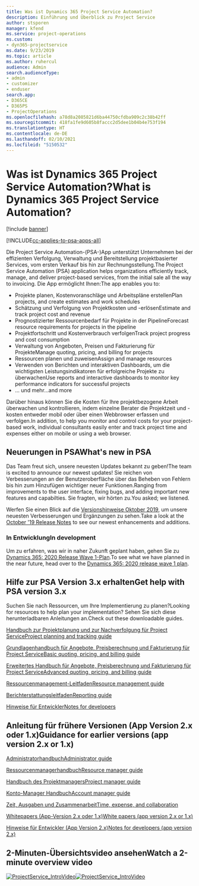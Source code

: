```yaml
---
title: Was ist Dynamics 365 Project Service Automation?
description: Einführung und Überblick zu Project Service
author: stsporen
manager: kfend
ms.service: project-operations
ms.custom:
- dyn365-projectservice
ms.date: 9/23/2019
ms.topic: article
ms.author: ruhercul
audience: Admin
search.audienceType:
- admin
- customizer
- enduser
search.app:
- D365CE
- D365PS
- ProjectOperations
ms.openlocfilehash: a78d8a2085821d6ba44750cfdba909c2c38b42ff
ms.sourcegitcommit: 418fa1fe9d605b8faccc2d5dee1b04b4e753f194
ms.translationtype: HT
ms.contentlocale: de-DE
ms.lasthandoff: 02/10/2021
ms.locfileid: "5150532"
---
```

# <a name="what-is-dynamics-365-project-service-automation"></a><span data-ttu-id="010b5-103">Was ist Dynamics 365 Project Service Automation?</span><span class="sxs-lookup"><span data-stu-id="010b5-103">What is Dynamics 365 Project Service Automation?</span></span>

[!include [banner](../includes/psa-now-project-operations.md)]

[!INCLUDE[cc-applies-to-psa-apps-all](../includes/cc-applies-to-psa-apps-all.md)]

<span data-ttu-id="010b5-104">Die Project Service Automation-(PSA-)App unterstützt Unternehmen bei der effizienten Verfolgung, Verwaltung und Bereitstellung projektbasierter Services, vom ersten Verkauf bis hin zur Rechnungsstellung.</span><span class="sxs-lookup"><span data-stu-id="010b5-104">The Project Service Automation (PSA) application helps organizations efficiently track, manage, and deliver project-based services, from the initial sale all the way to invoicing.</span></span> <span data-ttu-id="010b5-105">Die App ermöglicht Ihnen:</span><span class="sxs-lookup"><span data-stu-id="010b5-105">The app enables you to:</span></span>

- <span data-ttu-id="010b5-106">Projekte planen, Kostenvoranschläge und Arbeitspläne erstellen</span><span class="sxs-lookup"><span data-stu-id="010b5-106">Plan projects, and create estimates and work schedules</span></span>
- <span data-ttu-id="010b5-107">Schätzung und Verfolgung von Projektkosten und -erlösen</span><span class="sxs-lookup"><span data-stu-id="010b5-107">Estimate and track project cost and revenue</span></span>
- <span data-ttu-id="010b5-108">Prognostizierter Ressourcenbedarf für Projekte in der Pipeline</span><span class="sxs-lookup"><span data-stu-id="010b5-108">Forecast resource requirements for projects in the pipeline</span></span>
- <span data-ttu-id="010b5-109">Projektfortschritt und Kostenverbrauch verfolgen</span><span class="sxs-lookup"><span data-stu-id="010b5-109">Track project progress and cost consumption</span></span>
- <span data-ttu-id="010b5-110">Verwaltung von Angeboten, Preisen und Fakturierung für Projekte</span><span class="sxs-lookup"><span data-stu-id="010b5-110">Manage quoting, pricing, and billing for projects</span></span>
- <span data-ttu-id="010b5-111">Ressourcen planen und zuweisen</span><span class="sxs-lookup"><span data-stu-id="010b5-111">Assign and manage resources</span></span>
- <span data-ttu-id="010b5-112">Verwenden von Berichten und interaktiven Dashboards, um die wichtigsten Leistungsindikatoren für erfolgreiche Projekte zu überwachen</span><span class="sxs-lookup"><span data-stu-id="010b5-112">Use reports and interactive dashboards to monitor key performance indicators for successful projects</span></span>
- <span data-ttu-id="010b5-113">... und mehr</span><span class="sxs-lookup"><span data-stu-id="010b5-113">...and more</span></span>

<span data-ttu-id="010b5-114">Darüber hinaus können Sie die Kosten für Ihre projektbezogene Arbeit überwachen und kontrollieren, indem einzelne Berater die Projektzeit und -kosten entweder mobil oder über einen Webbrowser erfassen und verfolgen.</span><span class="sxs-lookup"><span data-stu-id="010b5-114">In addition, to help you monitor and control costs for your project-based work, individual consultants easily enter and track project time and expenses either on mobile or using a web browser.</span></span>

## <a name="whats-new-in-psa"></a><span data-ttu-id="010b5-115">Neuerungen in PSA</span><span class="sxs-lookup"><span data-stu-id="010b5-115">What's new in PSA</span></span>
<span data-ttu-id="010b5-116">Das Team freut sich, unsere neuesten Updates bekannt zu geben!</span><span class="sxs-lookup"><span data-stu-id="010b5-116">The team is excited to announce our newest updates!</span></span> <span data-ttu-id="010b5-117">Sie reichen von Verbesserungen an der Benutzeroberfläche über das Beheben von Fehlern bis hin zum Hinzufügen wichtiger neuer Funktionen.</span><span class="sxs-lookup"><span data-stu-id="010b5-117">Ranging from improvements to the user interface, fixing bugs, and adding important new features and capabilties.</span></span> <span data-ttu-id="010b5-118">Sie fragten, wir hörten zu.</span><span class="sxs-lookup"><span data-stu-id="010b5-118">You asked; we listened.</span></span>

<span data-ttu-id="010b5-119">Werfen Sie einen Blick auf die [Versionshinweise Oktober 2019](https://docs.microsoft.com/dynamics365-release-plan/2019wave2/index), um unsere neuesten Verbesserungen und Ergänzungen zu sehen.</span><span class="sxs-lookup"><span data-stu-id="010b5-119">Take a look at the [October '19 Release Notes](https://docs.microsoft.com/dynamics365-release-plan/2019wave2/index) to see our newest enhancements and additions.</span></span>

### <a name="in-development"></a><span data-ttu-id="010b5-120">In Entwicklung</span><span class="sxs-lookup"><span data-stu-id="010b5-120">In development</span></span>
<span data-ttu-id="010b5-121">Um zu erfahren, was wir in naher Zukunft geplant haben, gehen Sie zu [Dynamics 365: 2020 Release Wave 1-Plan](https://docs.microsoft.com/dynamics365-release-plan/2020wave1/index).</span><span class="sxs-lookup"><span data-stu-id="010b5-121">To see what we have planned in the near future, head over to the [Dynamics 365: 2020 release wave 1 plan](https://docs.microsoft.com/dynamics365-release-plan/2020wave1/index).</span></span>

## <a name="get-help-with-psa-version-3x"></a><span data-ttu-id="010b5-122">Hilfe zur PSA Version 3.x erhalten</span><span class="sxs-lookup"><span data-stu-id="010b5-122">Get help with PSA version 3.x</span></span>
<span data-ttu-id="010b5-123">Suchen Sie nach Ressourcen, um Ihre Implementierung zu planen?</span><span class="sxs-lookup"><span data-stu-id="010b5-123">Looking for resources to help plan your implementation?</span></span> <span data-ttu-id="010b5-124">Sehen Sie sich diese herunterladbaren Anleitungen an.</span><span class="sxs-lookup"><span data-stu-id="010b5-124">Check out these downloadable guides.</span></span>

 [<span data-ttu-id="010b5-125">Handbuch zur Projektplanung und zur Nachverfolgung für Project Service</span><span class="sxs-lookup"><span data-stu-id="010b5-125">Project planning and tracking guide</span></span>](../psa/implementation-guides/project-planning-tracking.md)

 [<span data-ttu-id="010b5-126">Grundlagenhandbuch für Angebote, Preisberechnung und Fakturierung für Project Service</span><span class="sxs-lookup"><span data-stu-id="010b5-126">Basic quoting, pricing, and billing guide</span></span>](../psa/implementation-guides/begin-quoting-pricing-billing.md)

 [<span data-ttu-id="010b5-127">Erweitertes Handbuch für Angebote, Preisberechnung und Fakturierung für Project Service</span><span class="sxs-lookup"><span data-stu-id="010b5-127">Advanced quoting, pricing, and billing guide</span></span>](../psa/implementation-guides/adv-quoting-pricing-billing.md)

 [<span data-ttu-id="010b5-128">Ressourcenmanagement-Leitfaden</span><span class="sxs-lookup"><span data-stu-id="010b5-128">Resource management guide</span></span>](../psa/implementation-guides/resource-management-guide.md)

 [<span data-ttu-id="010b5-129">Berichterstattungsleitfaden</span><span class="sxs-lookup"><span data-stu-id="010b5-129">Reporting guide</span></span>](../psa/implementation-guides/reporting-guide.md)

 [<span data-ttu-id="010b5-130">Hinweise für Entwickler</span><span class="sxs-lookup"><span data-stu-id="010b5-130">Notes for developers</span></span>](../psa/developer-guides/overview-dev-notes-v3.x.md)

## <a name="guidance-for-earlier-versions-app-version-2x-or-1x"></a><span data-ttu-id="010b5-131">Anleitung für frühere Versionen (App Version 2.x oder 1.x)</span><span class="sxs-lookup"><span data-stu-id="010b5-131">Guidance for earlier versions (app version 2.x or 1.x)</span></span>
 [<span data-ttu-id="010b5-132">Administratorhandbuch</span><span class="sxs-lookup"><span data-stu-id="010b5-132">Administrator guide</span></span>](../psa/admin-guide.md)

 [<span data-ttu-id="010b5-133">Ressourcenmanagerhandbuch</span><span class="sxs-lookup"><span data-stu-id="010b5-133">Resource manager guide</span></span>](../psa/resource-manager-guide.md)

 [<span data-ttu-id="010b5-134">Handbuch des Projektmanagers</span><span class="sxs-lookup"><span data-stu-id="010b5-134">Project manager guide</span></span>](../psa/project-manager-guide.md)

 [<span data-ttu-id="010b5-135">Konto-Manager Handbuch</span><span class="sxs-lookup"><span data-stu-id="010b5-135">Account manager guide</span></span>](../psa/account-manager-guide.md)

 [<span data-ttu-id="010b5-136">Zeit, Ausgaben und Zusammenarbeit</span><span class="sxs-lookup"><span data-stu-id="010b5-136">Time, expense, and collaboration</span></span>](../psa/time-expense-collaboration-guide.md)

 [<span data-ttu-id="010b5-137">Whitepapers (App-Version 2.x oder 1.x)</span><span class="sxs-lookup"><span data-stu-id="010b5-137">White papers (app version 2.x or 1.x)</span></span>](../psa/white-papers.md)

 [<span data-ttu-id="010b5-138">Hinweise für Entwickler (App Version 2.x)</span><span class="sxs-lookup"><span data-stu-id="010b5-138">Notes for developers (app version 2.x)</span></span>](../psa/developer-guides/add-custom-qoi-forms-v2.x.md)

 ## <a name="watch-a-2-minute-overview-video"></a><span data-ttu-id="010b5-139">2-Minuten-Übersichtsvideo ansehen</span><span class="sxs-lookup"><span data-stu-id="010b5-139">Watch a 2-minute overview video</span></span>
 <a name="heroArea"></a> <span data-ttu-id="010b5-140">[![ProjectService_IntroVideo](../psa/media/project-service-intro-video.png "ProjectService_IntroVideo")](https://go.microsoft.com/fwlink/p/?LinkId=799457)</span><span class="sxs-lookup"><span data-stu-id="010b5-140">[![ProjectService_IntroVideo](../psa/media/project-service-intro-video.png "ProjectService_IntroVideo")](https://go.microsoft.com/fwlink/p/?LinkId=799457)</span></span>


